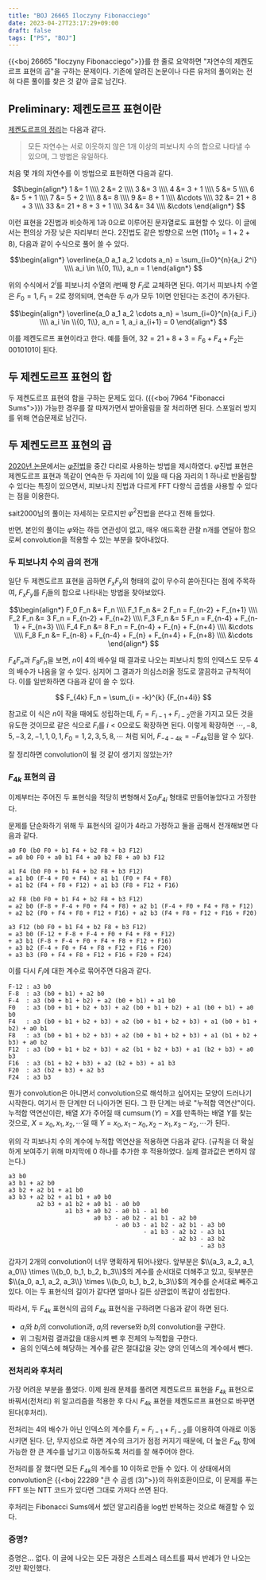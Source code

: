 ```yaml
---
title: "BOJ 26665 Iloczyny Fibonacciego"
date: 2023-04-27T23:17:29+09:00
draft: false
tags: ["PS", "BOJ"]
---
```


{{<boj 26665 "Iloczyny Fibonacciego">}}를 한 줄로 요약하면 "자연수의 제켄도르프 표현의 곱"을 구하는 문제이다.
기존에 알려진 논문이나 다른 유저의 풀이와는 전혀 다른 풀이를 찾은 것 같아 글로 남긴다.

<!--more-->

## Preliminary: 제켄도르프 표현이란

[제켄도르프의 정리](https://en.wikipedia.org/wiki/Zeckendorf%27s_theorem)는 다음과 같다.

> 모든 자연수는 서로 이웃하지 않은 1개 이상의 피보나치 수의 합으로 나타낼 수 있으며, 그 방법은 유일하다.

처음 몇 개의 자연수를 이 방법으로 표현하면 다음과 같다.

$$\begin{align*}
1 &= 1 \\\\ 2 &= 2 \\\\ 3 &= 3 \\\\ 4 &= 3 + 1 \\\\ 5 &= 5 \\\\ 6 &= 5 + 1 \\\\ 7 &= 5 + 2 \\\\ 8 &= 8 \\\\ 9 &= 8 + 1 \\\\ &\cdots \\\\
32 &= 21 + 8 + 3 \\\\ 33 &= 21 + 8 + 3 + 1 \\\\ 34 &= 34 \\\\ &\cdots
\end{align*}
$$

이런 표현을 2진법과 비슷하게 1과 0으로 이루어진 문자열로도 표현할 수 있다. 이 글에서는 편의상 가장 낮은 자리부터 쓴다.
2진법도 같은 방향으로 쓰면 ($1101_2 = 1 + 2 + 8$), 다음과 같이 수식으로 풀어 쓸 수 있다.

$$\begin{align*}
\overline{a_0 a_1 a_2 \cdots a_n} = \sum_{i=0}^{n}{a_i 2^i} \\\\ a_i \in \\{0, 1\\}, a_n = 1
\end{align*}
$$

위의 수식에서 $2^i$를 피보나치 수열의 $i$번째 항 $F_i$로 교체하면 된다.
여기서 피보나치 수열은 $F_0 = 1, F_1 = 2$로 정의되며, 연속한 두 $a_i$가 모두 1이면 안된다는 조건이 추가된다.

$$\begin{align*}
\overline{a_0 a_1 a_2 \cdots a_n} = \sum_{i=0}^{n}{a_i F_i} \\\\ a_i \in \\{0, 1\\}, a_n = 1, a_i a_{i+1} = 0
\end{align*}
$$

이를 제켄도르프 표현이라고 한다. 예를 들어, $32 = 21 + 8 + 3 = F_6 + F_4 + F_2$는 $0010101$이 된다.

## 두 제켄도르프 표현의 합

두 제켄도르프 표현의 합을 구하는 문제도 있다. ({{<boj 7964 "Fibonacci Sums">}})
가능한 경우를 잘 따져가면서 받아올림을 잘 처리하면 된다. 스포일러 방지를 위해 연습문제로 남긴다.

## 두 제켄도르프 표현의 곱

[2020년 논문](https://drops.dagstuhl.de/opus/volltexte/2020/12777/)에서는 [$\varphi$진법](https://en.wikipedia.org/wiki/Golden_ratio_base)을 중간 다리로 사용하는 방법을 제시하였다.
$\varphi$진법 표현은 제켄도르프 표현과 똑같이 연속한 두 자리에 1이 있을 때 다음 자리의 1 하나로 반올림할 수 있다는 특징이 있으면서,
피보나치 진법과 다르게 FFT 다항식 곱셈을 사용할 수 있다는 점을 이용한다.

sait2000님의 풀이는 자세히는 모르지만 $\varphi^2$진법을 쓴다고 전해 들었다.

반면, 본인의 풀이는 $\varphi$와는 하등 연관성이 없고, 매우 애드혹한 관찰 n개를 연달아 함으로써 convolution을 적용할 수 있는 부분을 찾아내었다.

### 두 피보나치 수의 곱의 전개

일단 두 제켄도르프 표현을 곱하면 $F_x F_y$의 형태의 값이 무수히 쏟아진다는 점에 주목하여, $F_x F_y$를 $F_i$들의 합으로 나타내는 방법을 찾아보았다.

$$\begin{align*}
F_0 F_n &= F_n \\\\
F_1 F_n &= 2 F_n = F_{n-2} + F_{n+1} \\\\
F_2 F_n &= 3 F_n = F_{n-2} + F_{n+2} \\\\
F_3 F_n &= 5 F_n = F_{n-4} + F_{n-1} + F_{n+3} \\\\
F_4 F_n &= 8 F_n = F_{n-4} + F_{n} + F_{n+4} \\\\
&\cdots \\\\
F_8 F_n &= F_{n-8} + F_{n-4} + F_{n} + F_{n+4} + F_{n+8} \\\\
&\cdots
\end{align*}
$$

$F_4 F_n$과 $F_8 F_n$을 보면, $n$이 4의 배수일 때 결과로 나오는 피보나치 항의 인덱스도 모두 4의 배수가 나옴을 알 수 있다.
심지어 그 결과가 의심스러울 정도로 깔끔하고 규칙적이다. 이를 일반화하면 다음과 같이 쓸 수 있다.

$$
F_{4k} F_n = \sum_{i = -k}^{k} {F_{n+4i}}
$$

참고로 이 식은 $n$이 작을 때에도 성립하는데, $F_i = F_{i-1} + F_{i-2}$만을 가지고 모든 것을 유도한 것이므로 같은 식으로 $F_i$를 $i<0$으로도 확장하면 된다.
이렇게 확장하면 $\cdots, -8, 5, -3, 2, -1, 1, 0, 1, F_0 = 1, 2, 3, 5, 8, \cdots$ 처럼 되어, $F_{-4-4k} = -F_{4k}$임을 알 수 있다.

잘 정리하면 convolution이 될 것 같이 생기지 않았는가?

### $F_{4k}$ 표현의 곱

이제부터는 주어진 두 표현식을 적당히 변형해서 $\sum a_i F_{4i}$ 형태로 만들어놓았다고 가정한다.

문제를 단순화하기 위해 두 표현식의 길이가 4라고 가정하고 둘을 곱해서 전개해보면 다음과 같다.

```
a0 F0 (b0 F0 + b1 F4 + b2 F8 + b3 F12)
= a0 b0 F0 + a0 b1 F4 + a0 b2 F8 + a0 b3 F12

a1 F4 (b0 F0 + b1 F4 + b2 F8 + b3 F12)
= a1 b0 (F-4 + F0 + F4) + a1 b1 (F0 + F4 + F8)
+ a1 b2 (F4 + F8 + F12) + a1 b3 (F8 + F12 + F16)

a2 F8 (b0 F0 + b1 F4 + b2 F8 + b3 F12)
= a2 b0 (F-8 + F-4 + F0 + F4 + F8) + a2 b1 (F-4 + F0 + F4 + F8 + F12)
+ a2 b2 (F0 + F4 + F8 + F12 + F16) + a2 b3 (F4 + F8 + F12 + F16 + F20)

a3 F12 (b0 F0 + b1 F4 + b2 F8 + b3 F12)
= a3 b0 (F-12 + F-8 + F-4 + F0 + F4 + F8 + F12)
+ a3 b1 (F-8 + F-4 + F0 + F4 + F8 + F12 + F16)
+ a3 b2 (F-4 + F0 + F4 + F8 + F12 + F16 + F20)
+ a3 b3 (F0 + F4 + F8 + F12 + F16 + F20 + F24)
```

이를 다시 $F_i$에 대한 계수로 묶어주면 다음과 같다.

```
F-12 : a3 b0
F-8  : a3 (b0 + b1) + a2 b0
F-4  : a3 (b0 + b1 + b2) + a2 (b0 + b1) + a1 b0
F0   : a3 (b0 + b1 + b2 + b3) + a2 (b0 + b1 + b2) + a1 (b0 + b1) + a0 b0
F4   : a3 (b0 + b1 + b2 + b3) + a2 (b0 + b1 + b2 + b3) + a1 (b0 + b1 + b2) + a0 b1
F8   : a3 (b0 + b1 + b2 + b3) + a2 (b0 + b1 + b2 + b3) + a1 (b1 + b2 + b3) + a0 b2
F12  : a3 (b0 + b1 + b2 + b3) + a2 (b1 + b2 + b3) + a1 (b2 + b3) + a0 b3
F16  : a3 (b1 + b2 + b3) + a2 (b2 + b3) + a1 b3
F20  : a3 (b2 + b3) + a2 b3
F24  : a3 b3
```

뭔가 convolution은 아니면서 convolution으로 해석하고 싶어지는 모양이 드러나기 시작한다. 여기서 한 단계만 더 나아가면 된다.
그 한 단계는 바로 "누적합 역연산"이다. 누적합 역연산이란, 배열 $X$가 주어질 때 $\operatorname{cumsum}(Y) = X$를 만족하는 배열 $Y$를 찾는 것으로,
$X = x_0, x_1, x_2, \cdots$일 때 $Y = x_0, x_1 - x_0, x_2 - x_1, x_3 - x_2, \cdots$가 된다.

위의 각 피보나치 수의 계수에 누적합 역연산을 적용하면 다음과 같다.
(규칙을 더 확실하게 보여주기 위해 마지막에 0 하나를 추가한 후 적용하였다. 실제 결과값은 변하지 않는다.)

```
a3 b0
a3 b1 + a2 b0
a3 b2 + a2 b1 + a1 b0
a3 b3 + a2 b2 + a1 b1 + a0 b0
        a2 b3 + a1 b2 + a0 b1 - a0 b0
                a1 b3 + a0 b2 - a0 b1 - a1 b0
                        a0 b3 - a0 b2 - a1 b1 - a2 b0
                              - a0 b3 - a1 b2 - a2 b1 - a3 b0
                                      - a1 b3 - a2 b2 - a3 b1
                                              - a2 b3 - a3 b2
                                                      - a3 b3

```

갑자기 2개의 convolution이 너무 명확하게 튀어나왔다.
앞부분은 $\\{a_3, a_2, a_1, a_0\\} \times \\{b_0, b_1, b_2, b_3\\}$의 계수를 순서대로 더해주고 있고,
뒷부분은 $\\{a_0, a_1, a_2, a_3\\} \times \\{b_0, b_1, b_2, b_3\\}$의 계수를 순서대로 빼주고 있다.
이는 두 표현식의 길이가 같다면 얼마나 길든 상관없이 똑같이 성립한다.

따라서, 두 $F_{4k}$ 표현식의 곱의 $F_{4k}$ 표현식을 구하려면 다음과 같이 하면 된다.

* $a_i$와 $b_i$의 convolution과, $a_i$의 reverse와 $b_i$의 convolution을 구한다.
* 위 그림처럼 결과값을 대응시켜 뺀 후 전체의 누적합을 구한다.
* 음의 인덱스에 해당하는 계수를 같은 절대값을 갖는 양의 인덱스의 계수에서 뺀다.

### 전처리와 후처리

가장 어려운 부분을 풀었다. 이제 원래 문제를 풀려면 제켄도르프 표현을 $F_{4k}$ 표현으로 바꿔서(전처리) 위 알고리즘을 적용한 후 다시 $F_{4k}$ 표현을 제켄도르프 표현으로 바꾸면 된다(후처리).

전처리는 4의 배수가 아닌 인덱스의 계수를 $F_i = F_{i-1} + F_{i-2}$를 이용하여 아래로 이동시키면 된다.
단, 무지성으로 하면 계수의 크기가 점점 커지기 때문에, 더 높은 $F_{4k}$ 항에 가능한 한 큰 계수를 남기고 이동하도록 처리를 잘 해주어야 한다.

전처리를 잘 했다면 모든 $F_{4k}$의 계수를 10 이하로 만들 수 있다.
이 상태에서의 convolution은 {{<boj 22289 "큰 수 곱셈 (3)">}}의 하위호환이므로, 이 문제를 푸는 FFT 또는 NTT 코드가 있다면 그대로 가져다 쓰면 된다.

후처리는 Fibonacci Sums에서 썼던 알고리즘을 log번 반복하는 것으로 해결할 수 있다.

### 증명?

증명은... 없다. 이 글에 나오는 모든 과정은 스트레스 테스트를 짜서 반례가 안 나오는 것만 확인했다.